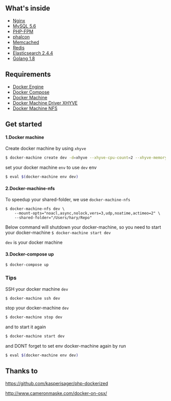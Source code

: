 ## What's inside

* [Nginx](http://nginx.org/)
* [MySQL 5.6](http://www.mysql.com/)
* [PHP-FPM](http://php-fpm.org/)
* [phalcon](https://github.com/phalcon/cphalcon)
* [Memcached](http://memcached.org/)
* [Redis](http://redis.io/)
* [Elasticsearch 2.4.4](http://www.elasticsearch.org/)
* [Golang 1.8](https://golang.org/dl/)

## Requirements

* [Docker Engine](https://docs.docker.com/installation/)
* [Docker Compose](https://docs.docker.com/compose/)
* [Docker Machine](https://docs.docker.com/machine/)
* [Docker Machine Driver XHYVE](https://github.com/zchee/docker-machine-driver-xhyve)
* [Docker Machine NFS](https://github.com/adlogix/docker-machine-nfs)

## Get started

#### 1.Docker machine
Create docker machine by using `xhyve`

```sh
$ docker-machine create dev -d=xhyve --xhyve-cpu-count=2 --xhyve-memory-size=2048 --xhyve-experimental-nfs-share
```

set your docker machine `env` to use `dev` env

```sh
$ eval $(docker-machine env dev)
```

#### 2.Docker-machine-nfs

To speedup your shared-folder, we use `docker-machine-nfs`
```
$ docker-machine-nfs dev \
    --mount-opts="noacl,async,nolock,vers=3,udp,noatime,actimeo=2" \
    --shared-folder="/Users/hary/Repo"
```

Below command will shutdown your docker-machine, so you need to start your docker-machine `$ docker-machine start dev`

`dev` is your docker machine

#### 3.Docker-compose up

```sh
$ docker-compose up
```

### Tips
SSH your docker machine `dev`
```sh
$ docker-machine ssh dev
```

stop your docker-machine `dev`
```sh
$ docker-machine stop dev
```

and to start it again
```sh
$ docker-machine start dev
```

and DONT forget to set env docker-machine again by run
```sh
$ eval $(docker-machine env dev)
```

## Thanks to
https://github.com/kasperisager/php-dockerized

http://www.cameronmaske.com/docker-on-osx/

